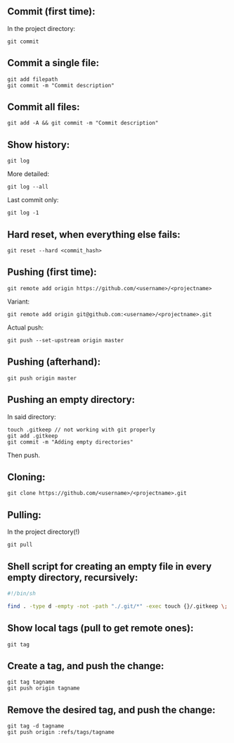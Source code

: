 ## Commit (first time):

In the project directory:

```
git commit
```


## Commit a single file:

```
git add filepath
git commit -m "Commit description"
```


## Commit all files:

```
git add -A && git commit -m "Commit description"
```


## Show history:

```
git log
```

More detailed:

```
git log --all
```

Last commit only:

```
git log -1
```


## Hard reset, when everything else fails:

```
git reset --hard <commit_hash>
```


## Pushing (first time):

```
git remote add origin https://github.com/<username>/<projectname>
```

Variant:

```
git remote add origin git@github.com:<username>/<projectname>.git
```

Actual push:

```
git push --set-upstream origin master
```


## Pushing (afterhand):

```
git push origin master
```


## Pushing an empty directory:

In said directory:

```
touch .gitkeep // not working with git properly
git add .gitkeep
git commit -m "Adding empty directories"
```

Then push.


## Cloning:

```
git clone https://github.com/<username>/<projectname>.git
```

## Pulling:

In the project directory(!)

```
git pull
```


## Shell script for creating an empty file in every empty directory, recursively:

```sh
#!/bin/sh

find . -type d -empty -not -path "./.git/*" -exec touch {}/.gitkeep \;
```


## Show local tags (pull to get remote ones):

```
git tag
```


## Create a tag, and push the change:

```
git tag tagname
git push origin tagname
```


## Remove the desired tag, and push the change:

```
git tag -d tagname
git push origin :refs/tags/tagname
```
